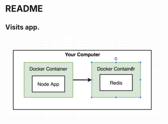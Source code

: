 # README

## Visits app.

![&#x410;&#x440;&#x445;&#x438;&#x442;&#x435;&#x43A;&#x442;&#x443;&#x440;&#x430; &#x441;&#x435;&#x440;&#x432;&#x438;&#x441;&#x430;.](.gitbook/assets/image.png)

